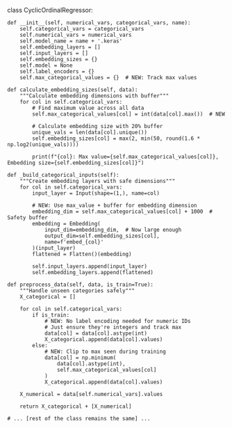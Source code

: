 class CyclicOrdinalRegressor:
    
    def __init__(self, numerical_vars, categorical_vars, name):
        self.categorical_vars = categorical_vars
        self.numerical_vars = numerical_vars
        self.model_name = name + '.keras'
        self.embedding_layers = []
        self.input_layers = []
        self.embedding_sizes = {}
        self.model = None
        self.label_encoders = {}
        self.max_categorical_values = {}  # NEW: Track max values
        
    def calculate_embedding_sizes(self, data):
        """Calculate embedding dimensions with buffer"""
        for col in self.categorical_vars:
            # Find maximum value across all data
            self.max_categorical_values[col] = int(data[col].max())  # NEW
            
            # Calculate embedding size with 20% buffer
            unique_vals = len(data[col].unique())
            self.embedding_sizes[col] = max(2, min(50, round(1.6 * np.log2(unique_vals))))
            
            print(f"{col}: Max value={self.max_categorical_values[col]}, Embedding size={self.embedding_sizes[col]}")

    def _build_categorical_inputs(self):
        """Create embedding layers with safe dimensions"""
        for col in self.categorical_vars:
            input_layer = Input(shape=(1,), name=col)
            
            # NEW: Use max_value + buffer for embedding dimension
            embedding_dim = self.max_categorical_values[col] + 1000  # Safety buffer
            embedding = Embedding(
                input_dim=embedding_dim,  # Now large enough
                output_dim=self.embedding_sizes[col],
                name=f'embed_{col}'
            )(input_layer)
            flattened = Flatten()(embedding)
            
            self.input_layers.append(input_layer)
            self.embedding_layers.append(flattened)

    def preprocess_data(self, data, is_train=True):
        """Handle unseen categories safely"""
        X_categorical = []
        
        for col in self.categorical_vars:
            if is_train:
                # NEW: No label encoding needed for numeric IDs
                # Just ensure they're integers and track max
                data[col] = data[col].astype(int)
                X_categorical.append(data[col].values)
            else:
                # NEW: Clip to max seen during training
                data[col] = np.minimum(
                    data[col].astype(int),
                    self.max_categorical_values[col]
                )
                X_categorical.append(data[col].values)
        
        X_numerical = data[self.numerical_vars].values
        
        return X_categorical + [X_numerical]

    # ... [rest of the class remains the same] ...
